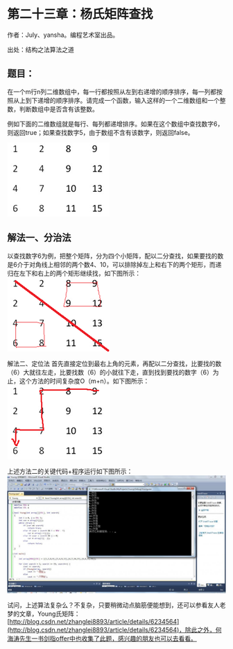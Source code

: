 # 第二十三章：杨氏矩阵查找

作者：July、yansha。编程艺术室出品。

出处：结构之法算法之道

## 题目：
在一个m行n列二维数组中，每一行都按照从左到右递增的顺序排序，每一列都按照从上到下递增的顺序排序。请完成一个函数，输入这样的一个二维数组和一个整数，判断数组中是否含有该整数。

例如下面的二维数组就是每行、每列都递增排序。如果在这个数组中查找数字6，则返回true；如果查找数字5，由于数组不含有该数字，则返回false。

![img](../images/23~24/23.1.gif)

## 解法一、分治法

以查找数字6为例，把整个矩阵，分为四个小矩阵，配以二分查找，如果要找的数是6介于对角线上相邻的两个数4、10，可以排除掉左上和右下的两个矩形，而递归在左下和右上的两个矩形继续找，如下图所示：  
![img](../images/23~24/23.2.gif)

解法二、定位法
首先直接定位到最右上角的元素，再配以二分查找，比要找的数（6）大就往左走，比要找数（6）的小就往下走，直到找到要找的数字（6）为止，这个方法的时间复杂度O（m+n）。如下图所示：  
![img](../images/23~24/23.3.gif)

上述方法二的关键代码+程序运行如下图所示：  
![img](../images/23~24/23.4.gif)

试问，上述算法复杂么？不复杂，只要稍微动点脑筋便能想到，还可以参看友人老梦的文章，Young氏矩阵：[http://blog.csdn.net/zhanglei8893/article/details/6234564](http://blog.csdn.net/zhanglei8893/article/details/6234564)，除此之外，何海涛先生一书剑指offer中也收集了此题，感兴趣的朋友也可以去看看。
